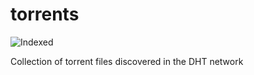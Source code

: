 torrents 
========
![Indexed](https://img.shields.io/badge/indexed-2605-blue)

Collection of torrent files discovered in the DHT network
